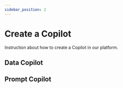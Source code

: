```yaml
---
sidebar_position: 2
---
```


# Create a Copilot

Instruction about how to create a Copilot in our platform.

## Data Copilot

## Prompt Copilot
